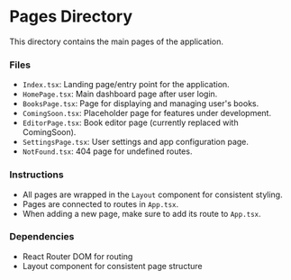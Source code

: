 
# Pages Directory

This directory contains the main pages of the application.

### Files

- `Index.tsx`: Landing page/entry point for the application.
- `HomePage.tsx`: Main dashboard page after user login.
- `BooksPage.tsx`: Page for displaying and managing user's books.
- `ComingSoon.tsx`: Placeholder page for features under development.
- `EditorPage.tsx`: Book editor page (currently replaced with ComingSoon).
- `SettingsPage.tsx`: User settings and app configuration page.
- `NotFound.tsx`: 404 page for undefined routes.

### Instructions

- All pages are wrapped in the `Layout` component for consistent styling.
- Pages are connected to routes in `App.tsx`.
- When adding a new page, make sure to add its route to `App.tsx`.

### Dependencies

- React Router DOM for routing
- Layout component for consistent page structure
